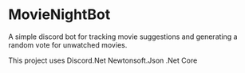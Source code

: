 # MovieNightBot

A simple discord bot for tracking movie suggestions and generating a random vote for unwatched movies.

This project uses 
    Discord.Net
    Newtonsoft.Json
    .Net Core
